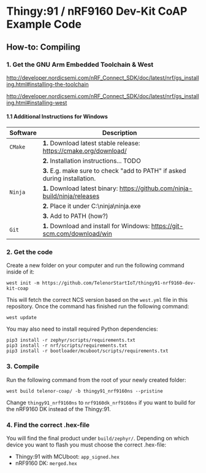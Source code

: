 # Thingy:91 / nRF9160 Dev-Kit CoAP Example Code

## How-to: Compiling

### 1. Get the GNU Arm Embedded Toolchain & West

http://developer.nordicsemi.com/nRF_Connect_SDK/doc/latest/nrf/gs_installing.html#installing-the-toolchain

http://developer.nordicsemi.com/nRF_Connect_SDK/doc/latest/nrf/gs_installing.html#installing-west

#### 1.1 Additional Instructions for Windows

| Software | Description                                                                  |
| -------- | ---------------------------------------------------------------------------- |
| `CMake`  | **1.** Download latest stable release: https://cmake.org/download/           |
|          | **2.** Installation instructions... TODO                                     |
|          | **3.** E.g. make sure to check "add to PATH" if asked during installation.   |
| `Ninja`  | **1.** Download latest binary: https://github.com/ninja-build/ninja/releases |
|          | **2.** Place it under C:\ninja\ninja.exe                                     |
|          | **3.** Add to PATH (how?)                                                    |
| `Git`    | **1.** Download and install for Windows: https://git-scm.com/download/win    |

### 2. Get the code

Create a new folder on your computer and run the following command inside of it:

```
west init -m https://github.com/TelenorStartIoT/thingy91-nrf9160-dev-kit-coap
```

This will fetch the correct NCS version based on the `west.yml` file in this repository. Once the command has finished run the following command:

```
west update
```

You may also need to install required Python dependencies:

```
pip3 install -r zephyr/scripts/requirements.txt
pip3 install -r nrf/scripts/requirements.txt
pip3 install -r bootloader/mcuboot/scripts/requirements.txt
```

### 3. Compile

Run the following command from the root of your newly created folder:

```
west build telenor-coap/ -b thingy91_nrf9160ns --pristine
```

Change `thingy91_nrf9160ns` to `nrf9160dk_nrf9160ns` if you want to build for the nRF9160 DK instead of the Thingy:91.

### 4. Find the correct .hex-file

You will find the final product under `build/zephyr/`. Depending on which device you want to flash you must choose the correct .hex-file:

- Thingy:91 with MCUboot: `app_signed.hex`
- nRF9160 DK: `merged.hex`
